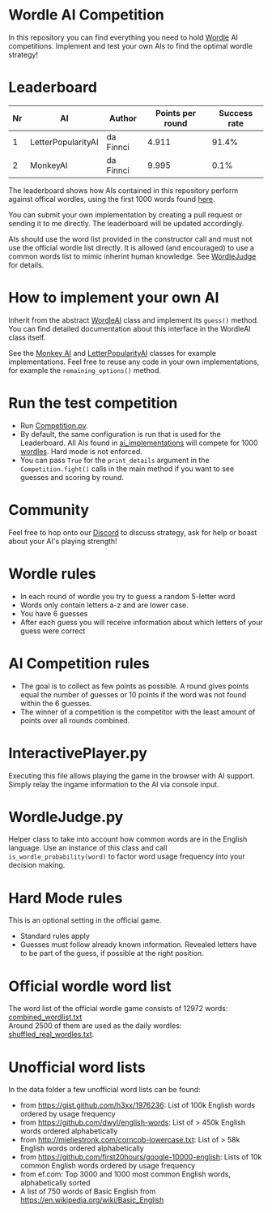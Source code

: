 # Wordle AI Competition
In this repository you can find everything you need to hold [Wordle](https://www.powerlanguage.co.uk/wordle/) AI competitions. Implement and test your own AIs to find the optimal wordle strategy!

# Leaderboard

| Nr | AI                 | Author    | Points per round | Success rate |
|----|--------------------|-----------|------------------|--------------|
| 1  | LetterPopularityAI | da Finnci | 4.911            | 91.4%        |
| 2  | MonkeyAI           | da Finnci | 9.995            | 0.1%         |

The leaderboard shows how AIs contained in this repository perform against offical wordles, 
using the first 1000 words found [here](data/official/shuffled_real_wordles.txt). 

You can submit your own implementation by creating a pull request or sending it to me directly. 
The leaderboard will be updated accordingly.

AIs should use the word list provided in the constructor call and must not use the official wordle list directly. 
It is allowed (and encouraged) to use a common words list to mimic inherint human knowledge. 
See [WordleJudge](#wordlejudgepy) for details. 

# How to implement your own AI
Inherit from the abstract [WordleAI](WordleAI.py) class and implement its `guess()` method. 
You can find detailed documentation about this interface in the WordleAI class itself.

See the [Monkey AI](ai_implementations/MonkeyAI.py) and [LetterPopularityAI](ai_implementations/LetterPopularityAI.py) classes for example implementations. 
Feel free to reuse any code in your own implementations, for example the `remaining_options()` method.

# Run the test competition
- Run [Competition.py](Competition.py). 
- By default, the same configuration is run that is used for the Leaderboard. 
All AIs found in [ai_implementations](ai_implementations) will compete for 1000 [wordles](data/official/shuffled_real_wordles.txt). 
Hard mode is not enforced.
- You can pass `True` for the `print_details` argument in the `Competition.fight()` calls in the main method if you want to see guesses and scoring by round.

# Community
Feel free to hop onto our [Discord](https://discord.gg/BxVpFXne) to discuss strategy, 
ask for help or boast about your AI's playing strength!

# Wordle rules
- In each round of wordle you try to guess a random 5-letter word
- Words only contain letters a-z and are lower case.
- You have 6 guesses
- After each guess you will receive information about which letters of your guess were correct

# AI Competition rules 
- The goal is to collect as few points as possible. A round gives points equal the number of guesses or 10 points if the word was not found within the 6 guesses.
- The winner of a competition is the competitor with the least amount of points over all rounds combined.

# InteractivePlayer.py
Executing this file allows playing the game in the browser with AI support. Simply relay the ingame information
to the AI via console input.

# WordleJudge.py
Helper class to take into account how common words are in the English language. 
Use an instance of this class and call `is_wordle_probability(word)` to factor word usage frequency into your decision making.

# Hard Mode rules
This is an optional setting in the official game.
- Standard rules apply
- Guesses must follow already known information. Revealed letters have to be part of the guess, if possible at the right position.

# Official wordle word list
The word list of the official wordle game consists of 12972 words: [combined_wordlist.txt](data/official/combined_wordlist.txt)<br>
Around 2500 of them are used as the daily wordles: [shuffled_real_wordles.txt](data/official/shuffled_real_wordles.txt).

# Unofficial word lists
In the data folder a few unofficial word lists can be found:
- from https://gist.github.com/h3xx/1976236: List of 100k English words ordered by usage frequency
- from https://github.com/dwyl/english-words: List of > 450k English words ordered alphabetically
- from http://mieliestronk.com/corncob-lowercase.txt: List of > 58k English words ordered alphabetically
- from https://github.com/first20hours/google-10000-english: Lists of 10k common English words ordered by usage frequency
- from ef.com: Top 3000 and 1000 most common English words, alphabetically sorted
- A list of 750 words of Basic English from https://en.wikipedia.org/wiki/Basic_English